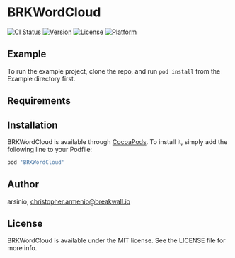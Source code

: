 # BRKWordCloud

[![CI Status](https://img.shields.io/travis/arsinio/BRKWordCloud.svg?style=flat)](https://travis-ci.org/arsinio/BRKWordCloud)
[![Version](https://img.shields.io/cocoapods/v/BRKWordCloud.svg?style=flat)](https://cocoapods.org/pods/BRKWordCloud)
[![License](https://img.shields.io/cocoapods/l/BRKWordCloud.svg?style=flat)](https://cocoapods.org/pods/BRKWordCloud)
[![Platform](https://img.shields.io/cocoapods/p/BRKWordCloud.svg?style=flat)](https://cocoapods.org/pods/BRKWordCloud)

## Example

To run the example project, clone the repo, and run `pod install` from the Example directory first.

## Requirements

## Installation

BRKWordCloud is available through [CocoaPods](https://cocoapods.org). To install
it, simply add the following line to your Podfile:

```ruby
pod 'BRKWordCloud'
```

## Author

arsinio, christopher.armenio@breakwall.io

## License

BRKWordCloud is available under the MIT license. See the LICENSE file for more info.
